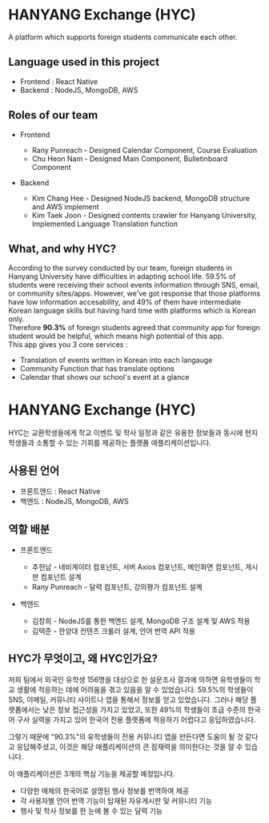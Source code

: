# HANYANG Exchange (HYC)
 A platform which supports foreign students communicate each other.
 
## Language used in this project
 - Frontend : React Native
 - Backend : NodeJS, MongoDB, AWS
 
## Roles of our team
 - Frontend
   - Rany Punreach - Designed Calendar Component, Course Evaluation
   - Chu Heon Nam - Designed Main Component, Bulletinboard Component
   
 - Backend
   - Kim Chang Hee - Designed NodeJS backend, MongoDB structure and AWS implement
   - Kim Taek Joon - Designed contents crawler for Hanyang University, Implemented Language Translation function

## What, and why HYC?
 According to the survey conducted by our team, foreign students in Hanyang University have difficulties in adapting school life. 59.5% of students were receiving their school events information through SNS, email, or community sites/apps. However, we've got response that those platforms have low information accesability, and 49% of them have intermediate Korean language skills but having hard time with platforms which is Korean only.\
 Therefore **90.3%** of foreign students agreed that community app for foreign student would be helpful, which means high potential of this app.\
  This app gives you 3 core services :
   - Translation of events written in Korean into each langauge
   - Community Function that has translate options
   - Calendar that shows our school's event at a glance

# HANYANG Exchange (HYC)
 HYC는 교환학생들에게 학교 이벤트 및 학사 일정과 같은 유용한 정보들과 동시에 현지 학생들과 소통할 수 있는 기회를 제공하는 플랫폼 애플리케이션입니다.
  
## 사용된 언어
 - 프론트엔드 : React Native
 - 백엔드 : NodeJS, MongoDB, AWS
  
## 역할 배분
 - 프론트엔드
   - 추헌남 - 네비게이터 컴포넌트, 서버 Axios 컴포넌트, 메인화면 컴포넌트, 게시판 컴포넌트 설계
   - Rany Punreach - 달력 컴포넌트, 강의평가 컴포넌트 설계
   
 - 백엔드
   - 김창희 - NodeJS를 통한 백엔드 설계, MongoDB 구조 설계 및 AWS 적용
   - 김택준 - 한양대 컨텐츠 크롤러 설계, 언어 번역 API 적용
  
## HYC가 무엇이고, 왜 HYC인가요?
 저희 팀에서 외국인 유학생 156명을 대상으로 한 설문조사 결과에 의하면 유학생들이 학교 생활에 적응하는 데에 어려움을 겪고 있음을 알 수 있었습니다. 59.5%의 학생들이 SNS, 이메일, 커뮤니티 사이트나 앱을 통해서 정보를 얻고 있었습니다. 그러나 해당 플랫폼에서는 낮은 정보 접근성을 가지고 있었고, 또한 49%의 학생들이 초급 수준의 한국어 구사 실력을 가지고 있어 한국어 전용 플랫폼에 적응하기 어렵다고 응답하였습니다.  
 
 그렇기 때문에 "90.3%"의 유학생들이 전용 커뮤니티 앱을 만든다면 도움이 될 것 같다고 응답해주셨고, 이것은 해당 애플리케이션의 큰 잠재력을 의미한다는 것을 알 수 있습니다.  
 
  이 애플리케이션은 3개의 핵심 기능을 제공할 예정입니다.
   - 다양한 매체의 한국어로 설명된 행사 정보를 번역하여 제공
   - 각 사용자별 언어 번역 기능이 탑재된 자유게시판 및 커뮤니티 기능
   - 행사 및 학사 정보를 한 눈에 볼 수 있는 달력 기능

